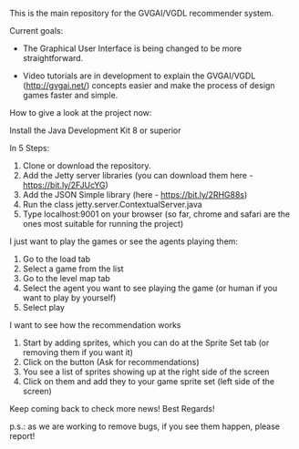 This is the main repository for the GVGAI/VGDL recommender system.

Current goals:

- The Graphical User Interface is being changed to be more straightforward. 

- Video tutorials are in development to explain the GVGAI/VGDL (http://gvgai.net/) concepts easier and make the process of design games faster and simple.

How to give a look at the project now:

Install the Java Development Kit 8 or superior

In 5 Steps:

1. Clone or download the repository. 
2. Add the Jetty server libraries (you can download them here - https://bit.ly/2FJUcYG)
3. Add the JSON Simple library (here - https://bit.ly/2RHG88s)
4. Run the class jetty.server.ContextualServer.java
5. Type localhost:9001 on your browser (so far, chrome and safari are the ones most suitable for running the project)

I just want to play the games or see the agents playing them:

1. Go to the load tab
2. Select a game from the list
3. Go to the level map tab
4. Select the agent you want to see playing the game (or human if you want to play by yourself)
5. Select play

I want to see how the recommendation works

1. Start by adding sprites, which you can do at the Sprite Set tab (or removing them if you want it)
2. Click on the button (Ask for recommendations)
3. You see a list of sprites showing up at the right side of the screen
4. Click on them and add they to your game sprite set (left side of the screen)

Keep coming back to check more news!
Best Regards!

p.s.: as we are working to remove bugs, if you see them happen, please report!
